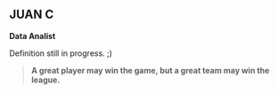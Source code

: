## JUAN C
**Data Analist**

Definition still in progress. ;)
>**A great player may win the game, but a great team may win the league.**